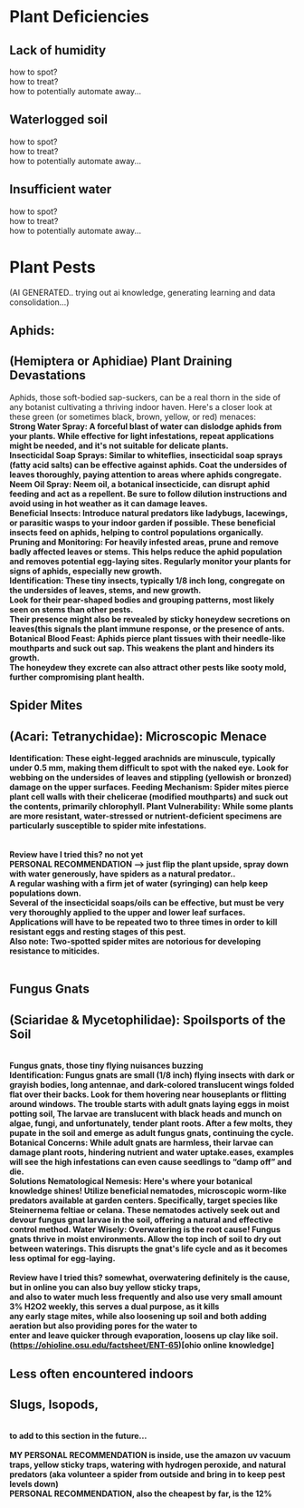 # Plant Deficiencies

## Lack of humidity
how to spot?
<br> how to treat?
<br> how to potentially automate away... 

## Waterlogged soil
how to spot?
<br> how to treat?
<br> how to potentially automate away... 

## Insufficient water
how to spot?
<br> how to treat?
<br> how to potentially automate away... 

# Plant Pests
(AI GENERATED.. trying out ai knowledge, generating learning and data consolidation...)
## Aphids:
## (Hemiptera or Aphidiae) Plant Draining Devastations
Aphids, those soft-bodied sap-suckers, can be a real thorn in the side of any botanist cultivating a thriving indoor haven. 
Here's a closer look at these green (or sometimes black, brown, yellow, or red) menaces:
<br> <b>Strong Water Spray<b>: A forceful blast of water can dislodge aphids from your plants. While effective for light infestations, 
repeat applications might be needed, and it's not suitable for delicate plants.
<br>  Insecticidal Soap Sprays: Similar to whiteflies, insecticidal soap sprays (fatty acid salts) 
can be effective against aphids. Coat the undersides of leaves thoroughly, paying attention to areas where aphids congregate.
<br> Neem Oil Spray: Neem oil, a botanical insecticide, can disrupt aphid feeding and act as a repellent. Be sure to follow dilution instructions and avoid using in hot weather as it can damage leaves.
<br> Beneficial Insects: Introduce natural predators like ladybugs, lacewings, or parasitic wasps to your indoor garden if possible. 
These beneficial insects feed on aphids, helping to control populations organically.
<br> Pruning and Monitoring:  For heavily infested areas, prune and remove badly 
affected leaves or stems.  This helps reduce the aphid population and removes potential egg-laying sites.
Regularly monitor your plants for signs of aphids, especially new growth.
<br> Identification:  These tiny insects, typically 1/8 inch long, congregate on the undersides of leaves, stems, and new growth.  
Look for their pear-shaped bodies and grouping patterns, most likely seen on stems than other pests.  
Their presence might also be revealed by sticky honeydew secretions on leaves(this signals the plant immune response, 
or the presence of ants.
<br> Botanical Blood Feast:  Aphids pierce plant tissues with their needle-like mouthparts and suck out sap. This weakens the plant and hinders its growth.  
The honeydew they excrete can also attract other pests like sooty mold, further compromising plant health.


## Spider Mites 
## (Acari: Tetranychidae): Microscopic Menace
Identification: These eight-legged arachnids are minuscule, typically under 0.5 mm, making them difficult to spot with the naked eye. Look for webbing on the undersides of leaves 
and stippling (yellowish or bronzed) damage on the upper surfaces.
Feeding Mechanism: Spider mites pierce plant cell walls with their chelicerae (modified mouthparts) and suck out the contents, primarily chlorophyll.
Plant Vulnerability:  While some plants are more resistant, water-stressed or nutrient-deficient specimens are particularly susceptible to spider mite infestations.
<br>
<br>
<br> Review have I tried this? no not yet
<br> PERSONAL RECOMMENDATION --> just flip the plant upside, spray down with water generously, have spiders as a natural predator..
<br>A regular washing with a firm jet of water (syringing) can help keep populations down. 
<br>Several of the insecticidal soaps/oils can be effective, but must be very very thoroughly applied to the upper and lower leaf surfaces. 
<br> Applications will have to be repeated two to three times in order to kill resistant eggs and resting stages of this pest. 
<br> Also note: Two-spotted spider mites are notorious for developing resistance to miticides.
<br>
<br>
## Fungus Gnats 
## (Sciaridae & Mycetophilidae): Spoilsports of the Soil
<br> Fungus gnats, those tiny flying nuisances buzzing
<br> Identification:  Fungus gnats are small (1/8 inch) flying insects with dark or grayish bodies, long antennae, and dark-colored translucent wings folded flat over their backs. Look for them hovering near houseplants or flitting around windows.
The trouble starts with adult gnats laying eggs in moist potting soil, The larvae are translucent with black heads and munch on algae, fungi, and unfortunately, tender plant roots. After a few molts, they pupate in the soil and emerge as adult fungus gnats, continuing the cycle.
Botanical Concerns:  While adult gnats are harmless, their larvae can damage plant roots, hindering nutrient and water uptake.eases, examples will see the high infestations can even cause seedlings to “damp off” and die.
<br> Solutions 
Nematological Nemesis:  Here's where your botanical knowledge shines! Utilize beneficial nematodes, 
microscopic worm-like predators available at garden centers. Specifically, target species like Steinernema feltiae or celana. 
These nematodes actively seek out and devour fungus gnat larvae in the soil, offering a natural and effective control method.
Water Wisely:  Overwatering is the root cause! Fungus gnats thrive in moist environments. 
Allow the top inch of soil to dry out between waterings. 
This disrupts the gnat's life cycle and as it becomes less optimal for egg-laying.
<br>
<br> Review have I tried this? somewhat, overwatering definitely is the cause, but in online you can also buy yellow sticky traps, 
<br> and also to water much less frequently and also use very <b>small amount 3% H2O2<b> weekly, this serves a dual purpose, as it kills
<br> any early stage mites, while also loosening up soil and both adding aeration but also providing pores for the water to 
<br> enter and leave quicker through evaporation, loosens up clay like soil. 
<br> (https://ohioline.osu.edu/factsheet/ENT-65)[ohio online knowledge]
## Less often encountered indoors
## Slugs, Isopods, 
<br> to add to this section in the future... 
<br>
<br> MY PERSONAL RECOMMENDATION is inside, use the amazon uv vacuum traps, yellow sticky traps, watering with hydrogen peroxide, and natural predators (aka volunteer a spider from outside and bring in to keep pest levels down)
<br> PERSONAL RECOMMENDATION, also the cheapest by far, is the 12% 
